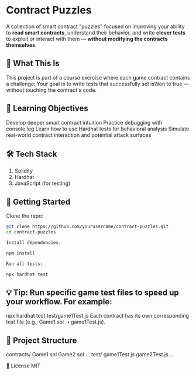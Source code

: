 # Contract Puzzles

A collection of smart contract "puzzles" focused on improving your ability to **read smart contracts**, understand their behavior, and write **clever tests** to exploit or interact with them — **without modifying the contracts themselves**.

## 🧩 What This Is

This project is part of a course exercise where each game contract contains a challenge:
Your goal is to write tests that successfully set isWon to true — without touching the contract's code.

## 🧠 Learning Objectives
Develop deeper smart contract intuition
Practice debugging with console.log
Learn how to use Hardhat tests for behavioral analysis
Simulate real-world contract interaction and potential attack surfaces

## 🛠 Tech Stack
1. Solidity
2. Hardhat
3. JavaScript (for testing)

## 🚀 Getting Started
Clone the repo:

```bash
git clone https://github.com/yourusername/contract-puzzles.git
cd contract-puzzles

Install dependencies:

npm install

Run all tests:

npx hardhat test
```

## 💡 Tip: Run specific game test files to speed up your workflow. For example:

npx hardhat test test/game1Test.js
Each contract has its own corresponding test file (e.g., Game1.sol ➝ game1Test.js).

## 📂 Project Structure

contracts/
  Game1.sol
  Game2.sol
  ...
test/
  game1Test.js
  game2Test.js
  ...

🪪 License
MIT

